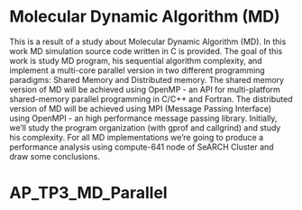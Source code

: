 # Molecular Dynamic Algorithm (MD)
This is a result of a study about Molecular Dynamic Algorithm (MD). In this work MD simulation source code written in C is provided. The goal of this work is study MD program, his sequential algorithm complexity, and implement a multi-core parallel version in two different programming paradigms: Shared Memory and Distributed memory. The shared memory version of MD will be achieved using OpenMP - an API for multi-platform shared-memory parallel programming in C/C++ and Fortran. The distributed version of MD will be achieved using MPI (Message Passing Interface) using OpenMPI - an high performance message passing library. Initially, we’ll study the program organization (with gprof and callgrind) and study his complexity. For all MD implementations we’re going to produce a performance analysis using compute-641 node of SeARCH Cluster and draw some conclusions.

# AP_TP3_MD_Parallel

